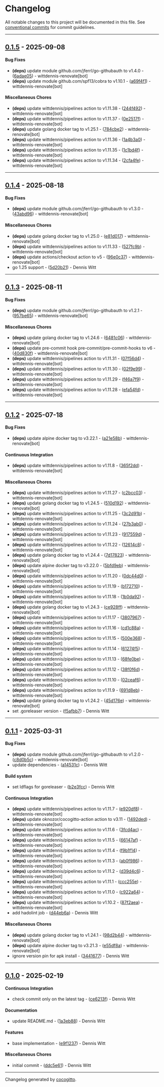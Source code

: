 # Changelog
All notable changes to this project will be documented in this file. See [conventional commits](https://www.conventionalcommits.org/) for commit guidelines.

- - -
## [0.1.5](https://github.com/wittdennis/github-app-cli/compare/2cfa4fe94fb9b221105513a84733913876781b77..0.1.5) - 2025-09-08
#### Bug Fixes
- **(deps)** update module github.com/jferrl/go-githubauth to v1.4.0 - ([6adae05](https://github.com/wittdennis/github-app-cli/commit/6adae05137068ba3f950e28648cbbe76383036af)) - wittdennis-renovate[bot]
- **(deps)** update module github.com/spf13/cobra to v1.10.1 - ([a69f4f1](https://github.com/wittdennis/github-app-cli/commit/a69f4f1b0ec4a56fa556e61e2bc2388989eab881)) - wittdennis-renovate[bot]
#### Miscellaneous Chores
- **(deps)** update wittdennis/pipelines action to v1.11.38 - ([244f492](https://github.com/wittdennis/github-app-cli/commit/244f492d827fedc12dcaff948ccb5cb10e8671e4)) - wittdennis-renovate[bot]
- **(deps)** update wittdennis/pipelines action to v1.11.37 - ([0e2517f](https://github.com/wittdennis/github-app-cli/commit/0e2517ff134c630c15d4206f191b6dfcdd29269b)) - wittdennis-renovate[bot]
- **(deps)** update golang docker tag to v1.25.1 - ([784cbe2](https://github.com/wittdennis/github-app-cli/commit/784cbe2c90f7756a4e6296c5a83f93c498e34b1d)) - wittdennis-renovate[bot]
- **(deps)** update wittdennis/pipelines action to v1.11.36 - ([1a4b3a0](https://github.com/wittdennis/github-app-cli/commit/1a4b3a04d471b55e82807333a100d982a4e87a52)) - wittdennis-renovate[bot]
- **(deps)** update wittdennis/pipelines action to v1.11.35 - ([1c1bd4f](https://github.com/wittdennis/github-app-cli/commit/1c1bd4ff09ee671e9b7a780c213163807d6ef3df)) - wittdennis-renovate[bot]
- **(deps)** update wittdennis/pipelines action to v1.11.34 - ([2cfa4fe](https://github.com/wittdennis/github-app-cli/commit/2cfa4fe94fb9b221105513a84733913876781b77)) - wittdennis-renovate[bot]

- - -

## [0.1.4](https://github.com/wittdennis/github-app-cli/compare/96e0c379733733165aec3c6b77aad992bb70384f..0.1.4) - 2025-08-18
#### Bug Fixes
- **(deps)** update module github.com/jferrl/go-githubauth to v1.3.0 - ([43abd96](https://github.com/wittdennis/github-app-cli/commit/43abd9650ae2748112865fa216e1947b8569a6f0)) - wittdennis-renovate[bot]
#### Miscellaneous Chores
- **(deps)** update golang docker tag to v1.25.0 - ([e81d017](https://github.com/wittdennis/github-app-cli/commit/e81d017796301115522de96832bc7f9dfdfcfd78)) - wittdennis-renovate[bot]
- **(deps)** update wittdennis/pipelines action to v1.11.33 - ([527fc9b](https://github.com/wittdennis/github-app-cli/commit/527fc9b59e2f47ce882cda27b753b687791a724a)) - wittdennis-renovate[bot]
- **(deps)** update actions/checkout action to v5 - ([96e0c37](https://github.com/wittdennis/github-app-cli/commit/96e0c379733733165aec3c6b77aad992bb70384f)) - wittdennis-renovate[bot]
- go 1.25 support - ([5d20b21](https://github.com/wittdennis/github-app-cli/commit/5d20b21ca13eef02f731037265083722cba74b47)) - Dennis Witt

- - -

## [0.1.3](https://github.com/wittdennis/github-app-cli/compare/efa54fd0c7e9ca9b2f84008800bab09290789f36..0.1.3) - 2025-08-11
#### Bug Fixes
- **(deps)** update module github.com/jferrl/go-githubauth to v1.2.1 - ([957be65](https://github.com/wittdennis/github-app-cli/commit/957be65469d80c020678fdad92b7d02dcf72cb96)) - wittdennis-renovate[bot]
#### Miscellaneous Chores
- **(deps)** update golang docker tag to v1.24.6 - ([6481c06](https://github.com/wittdennis/github-app-cli/commit/6481c06fa1f6f75941885b33b8436ec4f64a4ca0)) - wittdennis-renovate[bot]
- **(deps)** update pre-commit hook pre-commit/pre-commit-hooks to v6 - ([40d830f](https://github.com/wittdennis/github-app-cli/commit/40d830fc44ea66f4ea792039f21466750ef7693e)) - wittdennis-renovate[bot]
- **(deps)** update wittdennis/pipelines action to v1.11.31 - ([07f56d4](https://github.com/wittdennis/github-app-cli/commit/07f56d480104eccab6d8d0db93c17c064b9d120c)) - wittdennis-renovate[bot]
- **(deps)** update wittdennis/pipelines action to v1.11.30 - ([02f9e99](https://github.com/wittdennis/github-app-cli/commit/02f9e997ada61c3d982c0ed18c7e4bfebacf86df)) - wittdennis-renovate[bot]
- **(deps)** update wittdennis/pipelines action to v1.11.29 - ([f46a7f9](https://github.com/wittdennis/github-app-cli/commit/f46a7f97f5a554eb0522bce37b43673cb51ca085)) - wittdennis-renovate[bot]
- **(deps)** update wittdennis/pipelines action to v1.11.28 - ([efa54fd](https://github.com/wittdennis/github-app-cli/commit/efa54fd0c7e9ca9b2f84008800bab09290789f36)) - wittdennis-renovate[bot]

- - -

## [0.1.2](https://github.com/wittdennis/github-app-cli/compare/f5afbb79a3f0712076120a70cbed79d67e7e82a5..0.1.2) - 2025-07-18
#### Bug Fixes
- **(deps)** update alpine docker tag to v3.22.1 - ([a21e58b](https://github.com/wittdennis/github-app-cli/commit/a21e58b5316ab61762ee1a9b024232e0a6dc9499)) - wittdennis-renovate[bot]
#### Continuous Integration
- **(deps)** update wittdennis/pipelines action to v1.11.8 - ([365f2dd](https://github.com/wittdennis/github-app-cli/commit/365f2dd23b4b26a199a458681c039c796e51a4f8)) - wittdennis-renovate[bot]
#### Miscellaneous Chores
- **(deps)** update wittdennis/pipelines action to v1.11.27 - ([c2bcc03](https://github.com/wittdennis/github-app-cli/commit/c2bcc03f60b73020c72403a172c68b831be39bca)) - wittdennis-renovate[bot]
- **(deps)** update golang docker tag to v1.24.5 - ([510d192](https://github.com/wittdennis/github-app-cli/commit/510d192f4f13333e0bcd3e943b98122cc1df27b8)) - wittdennis-renovate[bot]
- **(deps)** update wittdennis/pipelines action to v1.11.25 - ([3c2d91b](https://github.com/wittdennis/github-app-cli/commit/3c2d91b4e296b4d0bfaefaa742e1a1e14adf9b37)) - wittdennis-renovate[bot]
- **(deps)** update wittdennis/pipelines action to v1.11.24 - ([27b3ab0](https://github.com/wittdennis/github-app-cli/commit/27b3ab0c626b3b119c1b8ca9f631a114cd0efaca)) - wittdennis-renovate[bot]
- **(deps)** update wittdennis/pipelines action to v1.11.23 - ([917559d](https://github.com/wittdennis/github-app-cli/commit/917559d901c67f84e0ff3099e545b339ca4218f7)) - wittdennis-renovate[bot]
- **(deps)** update wittdennis/pipelines action to v1.11.22 - ([12614c8](https://github.com/wittdennis/github-app-cli/commit/12614c84be16a15896dc2a8f7ec7abd4ef593e37)) - wittdennis-renovate[bot]
- **(deps)** update golang docker tag to v1.24.4 - ([7d17823](https://github.com/wittdennis/github-app-cli/commit/7d178238db44fcaeeadc3693c8bc500752d33a19)) - wittdennis-renovate[bot]
- **(deps)** update alpine docker tag to v3.22.0 - ([5bfd9eb](https://github.com/wittdennis/github-app-cli/commit/5bfd9ebbc4acf4479c070c3fa2a5223bf377ee9b)) - wittdennis-renovate[bot]
- **(deps)** update wittdennis/pipelines action to v1.11.20 - ([0dc44d0](https://github.com/wittdennis/github-app-cli/commit/0dc44d05345983c575b1d0550b4e480695efadb4)) - wittdennis-renovate[bot]
- **(deps)** update wittdennis/pipelines action to v1.11.19 - ([b172710](https://github.com/wittdennis/github-app-cli/commit/b172710e699a7bbc9d1fbe989ef087581116f113)) - wittdennis-renovate[bot]
- **(deps)** update wittdennis/pipelines action to v1.11.18 - ([1b0da92](https://github.com/wittdennis/github-app-cli/commit/1b0da92be93698ae1e12359187dae1e2792e5e08)) - wittdennis-renovate[bot]
- **(deps)** update golang docker tag to v1.24.3 - ([ce928ff](https://github.com/wittdennis/github-app-cli/commit/ce928ff9301462edfe310de74d9361b73f94e16c)) - wittdennis-renovate[bot]
- **(deps)** update wittdennis/pipelines action to v1.11.17 - ([3807967](https://github.com/wittdennis/github-app-cli/commit/38079679162018d40b2ad29642c977743df2bc11)) - wittdennis-renovate[bot]
- **(deps)** update wittdennis/pipelines action to v1.11.16 - ([cd1c88a](https://github.com/wittdennis/github-app-cli/commit/cd1c88a348af91edc29baf23e570a8ef297cee83)) - wittdennis-renovate[bot]
- **(deps)** update wittdennis/pipelines action to v1.11.15 - ([500e368](https://github.com/wittdennis/github-app-cli/commit/500e368fb0fe8c68e7987fae8500cb50796f5ded)) - wittdennis-renovate[bot]
- **(deps)** update wittdennis/pipelines action to v1.11.14 - ([61274f5](https://github.com/wittdennis/github-app-cli/commit/61274f502b887d4cf42703117a4c47806f70c131)) - wittdennis-renovate[bot]
- **(deps)** update wittdennis/pipelines action to v1.11.13 - ([68fe0be](https://github.com/wittdennis/github-app-cli/commit/68fe0bebbf6d824df12eed3a80d50d6f232a439c)) - wittdennis-renovate[bot]
- **(deps)** update wittdennis/pipelines action to v1.11.12 - ([38f0f6d](https://github.com/wittdennis/github-app-cli/commit/38f0f6dddda10a394050e2727005f01f35470b09)) - wittdennis-renovate[bot]
- **(deps)** update wittdennis/pipelines action to v1.11.10 - ([02ceaf6](https://github.com/wittdennis/github-app-cli/commit/02ceaf6ebf55945787d0aca8da65884cd7ed88d9)) - wittdennis-renovate[bot]
- **(deps)** update wittdennis/pipelines action to v1.11.9 - ([691d8eb](https://github.com/wittdennis/github-app-cli/commit/691d8eb5c7f427698c1af9c5acde35f36e50e44b)) - wittdennis-renovate[bot]
- **(deps)** update golang docker tag to v1.24.2 - ([45d176e](https://github.com/wittdennis/github-app-cli/commit/45d176e081363b28e805f9bfb43f57d09ac78462)) - wittdennis-renovate[bot]
- set .goreleaser version - ([f5afbb7](https://github.com/wittdennis/github-app-cli/commit/f5afbb79a3f0712076120a70cbed79d67e7e82a5)) - Dennis Witt

- - -

## [0.1.1](https://github.com/wittdennis/github-app-cli/compare/b2e3fcc52a0981134ab263734ee993c2edcc0224..0.1.1) - 2025-03-31
#### Bug Fixes
- **(deps)** update module github.com/jferrl/go-githubauth to v1.2.0 - ([c8d0b5c](https://github.com/wittdennis/github-app-cli/commit/c8d0b5c7f0a4f55bdca3b2f4db58bc90e112a6e8)) - wittdennis-renovate[bot]
- update dependencies - ([a14531c](https://github.com/wittdennis/github-app-cli/commit/a14531cb1b80da1ef4a4d3a35aaf02e30e8d452e)) - Dennis Witt
#### Build system
- set ldflags for goreleaser - ([b2e3fcc](https://github.com/wittdennis/github-app-cli/commit/b2e3fcc52a0981134ab263734ee993c2edcc0224)) - Dennis Witt
#### Continuous Integration
- **(deps)** update wittdennis/pipelines action to v1.11.7 - ([e920df8](https://github.com/wittdennis/github-app-cli/commit/e920df8d986545eff6f05b6d15a9dab86fc9c6ab)) - wittdennis-renovate[bot]
- **(deps)** update oknozor/cocogitto-action action to v3.11 - ([1492ded](https://github.com/wittdennis/github-app-cli/commit/1492ded76660a5964901239b704b3b6d67c14043)) - wittdennis-renovate[bot]
- **(deps)** update wittdennis/pipelines action to v1.11.6 - ([3fcd4ac](https://github.com/wittdennis/github-app-cli/commit/3fcd4ac44d829ad2439f3d4ac3aff17e3c897c1a)) - wittdennis-renovate[bot]
- **(deps)** update wittdennis/pipelines action to v1.11.5 - ([66147af](https://github.com/wittdennis/github-app-cli/commit/66147aff2441fefd2136ba91c5d514ebb199b9fa)) - wittdennis-renovate[bot]
- **(deps)** update wittdennis/pipelines action to v1.11.4 - ([f9b1f14](https://github.com/wittdennis/github-app-cli/commit/f9b1f14d1c3ea449de2d6284012d87e0cb9545bd)) - wittdennis-renovate[bot]
- **(deps)** update wittdennis/pipelines action to v1.11.3 - ([ab0f986](https://github.com/wittdennis/github-app-cli/commit/ab0f986b29197b2bc94b271ca7f4825b72c384d2)) - wittdennis-renovate[bot]
- **(deps)** update wittdennis/pipelines action to v1.11.2 - ([d39d4c6](https://github.com/wittdennis/github-app-cli/commit/d39d4c623506895d53cdd4a6227539eb67f8cbb4)) - wittdennis-renovate[bot]
- **(deps)** update wittdennis/pipelines action to v1.11.1 - ([ccc255e](https://github.com/wittdennis/github-app-cli/commit/ccc255e3f962ab01adf39515157f37de5ff5a9c8)) - wittdennis-renovate[bot]
- **(deps)** update wittdennis/pipelines action to v1.11.0 - ([c922a64](https://github.com/wittdennis/github-app-cli/commit/c922a64b4229ba2048a0b4e72e7311af57d03a91)) - wittdennis-renovate[bot]
- **(deps)** update wittdennis/pipelines action to v1.10.2 - ([87f2aea](https://github.com/wittdennis/github-app-cli/commit/87f2aea5280347f3ffa123b32c4f7f833004d715)) - wittdennis-renovate[bot]
- add hadolint job - ([d44eb6a](https://github.com/wittdennis/github-app-cli/commit/d44eb6add63f6a9b3afaef301dc015821f6f876e)) - Dennis Witt
#### Miscellaneous Chores
- **(deps)** update golang docker tag to v1.24.1 - ([98d2b44](https://github.com/wittdennis/github-app-cli/commit/98d2b44c19aa119f678d1df57e52047add4208f5)) - wittdennis-renovate[bot]
- **(deps)** update alpine docker tag to v3.21.3 - ([e55df8a](https://github.com/wittdennis/github-app-cli/commit/e55df8ae1dc6dda49d3befe4211a59d3e269b17e)) - wittdennis-renovate[bot]
- ignore version pin for apk install - ([3441677](https://github.com/wittdennis/github-app-cli/commit/34416773e9e2cb67a34da2c3a35877981c513587)) - Dennis Witt

- - -

## [0.1.0](https://github.com/wittdennis/github-app-cli/compare/ddc5e611fc55a2c4f814bd5840976a58f3d24eea..0.1.0) - 2025-02-19
#### Continuous Integration
- check commit only on the latest tag - ([ce6213f](https://github.com/wittdennis/github-app-cli/commit/ce6213f5ecdea8938def2d4dfb981b55ee2961d2)) - Dennis Witt
#### Documentation
- update README.md - ([1a3eb88](https://github.com/wittdennis/github-app-cli/commit/1a3eb88355371d06216cb2bf4a05c51a9c09eb84)) - Dennis Witt
#### Features
- base implementation - ([e9f1237](https://github.com/wittdennis/github-app-cli/commit/e9f1237fb85eaed292b812862a817fc6eb8186dc)) - Dennis Witt
#### Miscellaneous Chores
- initial commit - ([ddc5e61](https://github.com/wittdennis/github-app-cli/commit/ddc5e611fc55a2c4f814bd5840976a58f3d24eea)) - Dennis Witt

- - -

Changelog generated by [cocogitto](https://github.com/cocogitto/cocogitto).